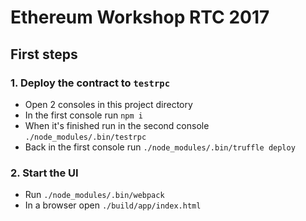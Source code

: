 # Ethereum Workshop RTC 2017

## First steps
### 1. Deploy the contract to `testrpc`
 - Open 2 consoles in this project directory
 - In the first console run `npm i`
 - When it's finished run in the second console `./node_modules/.bin/testrpc`
 - Back in the first console run `./node_modules/.bin/truffle deploy`
 
### 2. Start the UI
 - Run `./node_modules/.bin/webpack`
 - In a browser open `./build/app/index.html`